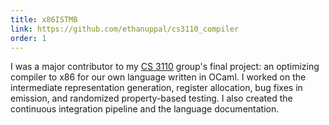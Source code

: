 ```yaml
---
title: x86ISTMB
link: https://github.com/ethanuppal/cs3110_compiler
order: 1
---
```


I was a major contributor to my [CS 3110](https://www.cs.cornell.edu/courses/cs3110) group's
final project: an optimizing compiler to x86 for our own language written in OCaml. I worked
on the intermediate representation generation, register allocation, bug fixes in emission,
and randomized property-based testing. I also created the continuous integration pipeline
and the language documentation.
